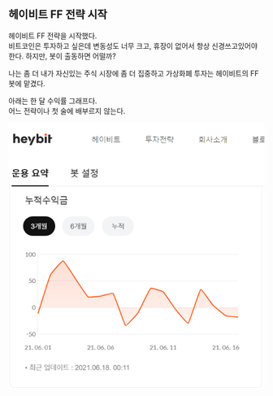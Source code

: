 ## 헤이비트 FF 전략 시작

헤이비트 FF 전략을 시작했다.  
비트코인은 투자하고 싶은데 변동성도 너무 크고, 휴장이 없어서 항상 신경쓰고있어야 한다. 하지만, 봇이 출동하면 어떨까?  

나는 좀 더 내가 자신있는 주식 시장에 좀 더 집중하고 가상화폐 투자는 헤이비트의 FF 봇에 맡겼다.  

아래는 한 달 수익률 그래프다.  
어느 전략이나 첫 술에 배부르지 않는다.  

![](./images/heybit.png)